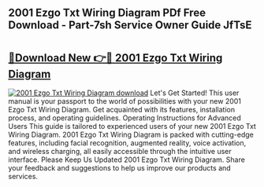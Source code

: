 ## 2001 Ezgo Txt Wiring Diagram PDf Free Download - Part-7sh Service Owner Guide JfTsE

# <h2><a href="http://dfngw9n.blite.top/?on=2001+Ezgo+Txt+Wiring+Diagram">🔗Download New 👉🔴 2001 Ezgo Txt Wiring Diagram</a></h2>

[![2001 Ezgo Txt Wiring Diagram download](https://i.imgur.com/lujVjoI.png)](http://dfngw9n.blite.top/?on=2001+Ezgo+Txt+Wiring+Diagram)
Let's Get Started! This user manual is your passport to the world of possibilities with your new 2001 Ezgo Txt Wiring Diagram. Get acquainted with its features, installation process, and operating guidelines. Operating Instructions for Advanced Users This guide is tailored to experienced users of your new 2001 Ezgo Txt Wiring Diagram. 2001 Ezgo Txt Wiring Diagram is packed with cutting-edge features, including facial recognition, augmented reality, voice activation, and wireless charging, all easily accessible through the intuitive user interface. Please Keep Us Updated 2001 Ezgo Txt Wiring Diagram. Share your feedback and suggestions to help us improve our products and services.
